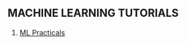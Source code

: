 ## **MACHINE LEARNING TUTORIALS**
1. [ML Practicals](https://github.com/penanrajput/Machine-Learning-Practicals)